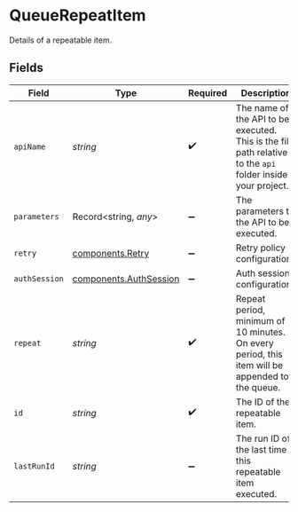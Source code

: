 # QueueRepeatItem

Details of a repeatable item.


## Fields

| Field                                                                                                       | Type                                                                                                        | Required                                                                                                    | Description                                                                                                 |
| ----------------------------------------------------------------------------------------------------------- | ----------------------------------------------------------------------------------------------------------- | ----------------------------------------------------------------------------------------------------------- | ----------------------------------------------------------------------------------------------------------- |
| `apiName`                                                                                                   | *string*                                                                                                    | :heavy_check_mark:                                                                                          | The name of the API to be executed. This is the file path relative to the `api` folder inside your project. |
| `parameters`                                                                                                | Record<string, *any*>                                                                                       | :heavy_minus_sign:                                                                                          | The parameters to the API to be executed.                                                                   |
| `retry`                                                                                                     | [components.Retry](../../models/components/retry.md)                                                        | :heavy_minus_sign:                                                                                          | Retry policy configurations                                                                                 |
| `authSession`                                                                                               | [components.AuthSession](../../models/components/authsession.md)                                            | :heavy_minus_sign:                                                                                          | Auth session configurations                                                                                 |
| `repeat`                                                                                                    | *string*                                                                                                    | :heavy_check_mark:                                                                                          | Repeat period, minimum of 10 minutes. On every period, this item will be appended to the queue.             |
| `id`                                                                                                        | *string*                                                                                                    | :heavy_check_mark:                                                                                          | The ID of the repeatable item.                                                                              |
| `lastRunId`                                                                                                 | *string*                                                                                                    | :heavy_minus_sign:                                                                                          | The run ID of the last time this repeatable item executed.                                                  |